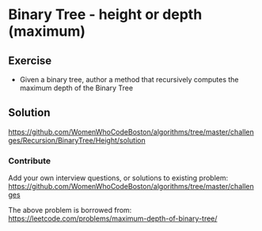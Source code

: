 # Binary Tree - height or depth (maximum)

## Exercise
* Given a binary tree, author a method that recursively computes the maximum depth of the Binary Tree

## Solution
https://github.com/WomenWhoCodeBoston/algorithms/tree/master/challenges/Recursion/BinaryTree/Height/solution

### Contribute
Add your own interview questions, or solutions to existing problem: https://github.com/WomenWhoCodeBoston/algorithms/tree/master/challenges

The above problem is borrowed from: https://leetcode.com/problems/maximum-depth-of-binary-tree/

